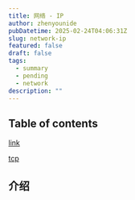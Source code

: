 ```yaml
---
title: 网络 - IP
author: zhenyounide
pubDatetime: 2025-02-24T04:06:31Z
slug: network-ip
featured: false
draft: false
tags:
  - summary
  - pending
  - network
description: ""
---
```


## Table of contents

[link](https://javaguide.cn/cs-basics/network/osi-and-tcp-ip-model.html#osi-%E4%B8%83%E5%B1%82%E6%A8%A1%E5%9E%8B)

[tcp](https://xiaolincoding.com/network/3_tcp/tcp_interview.html)

## 介绍
